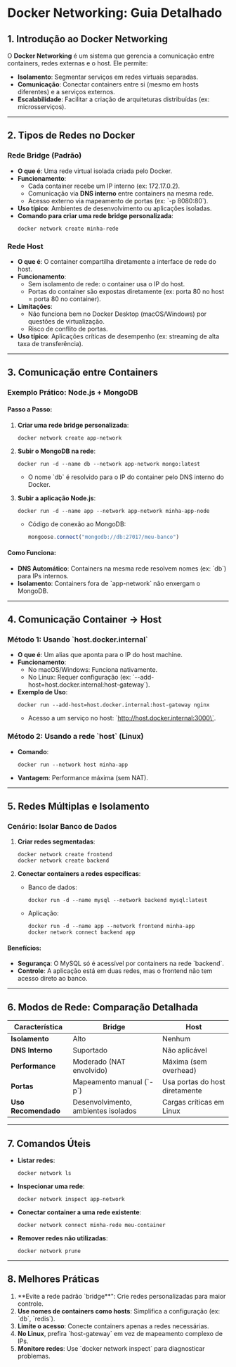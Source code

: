 # Docker Networking: Guia Detalhado

## 1. Introdução ao Docker Networking

O **Docker Networking** é um sistema que gerencia a comunicação entre containers, redes externas e o host. Ele permite:

- **Isolamento**: Segmentar serviços em redes virtuais separadas.
- **Comunicação**: Conectar containers entre si (mesmo em hosts diferentes) e a serviços externos.
- **Escalabilidade**: Facilitar a criação de arquiteturas distribuídas (ex: microsserviços).

---

## 2. Tipos de Redes no Docker

### Rede Bridge (Padrão)

- **O que é**: Uma rede virtual isolada criada pelo Docker.
- **Funcionamento**:
  - Cada container recebe um IP interno (ex: 172.17.0.2).
  - Comunicação via **DNS interno** entre containers na mesma rede.
  - Acesso externo via mapeamento de portas (ex: \`-p 8080:80\`).
- **Uso típico**: Ambientes de desenvolvimento ou aplicações isoladas.
- **Comando para criar uma rede bridge personalizada**:  
  ```docker  
  docker network create minha-rede  
  ```

### Rede Host

- **O que é**: O container compartilha diretamente a interface de rede do host.
- **Funcionamento**:
  - Sem isolamento de rede: o container usa o IP do host.
  - Portas do container são expostas diretamente (ex: porta 80 no host = porta 80 no container).
- **Limitações**:
  - Não funciona bem no Docker Desktop (macOS/Windows) por questões de virtualização.
  - Risco de conflito de portas.
- **Uso típico**: Aplicações críticas de desempenho (ex: streaming de alta taxa de transferência).

---

## 3. Comunicação entre Containers

### Exemplo Prático: Node.js + MongoDB

#### Passo a Passo:

1. **Criar uma rede bridge personalizada**:  
   ```docker  
   docker network create app-network  
   ```

2. **Subir o MongoDB na rede**:  
   ```docker  
   docker run -d --name db --network app-network mongo:latest  
   ```

   - O nome \`db\` é resolvido para o IP do container pelo DNS interno do Docker.

3. **Subir a aplicação Node.js**:  
   ```docker  
   docker run -d --name app --network app-network minha-app-node  
   ```
   - Código de conexão ao MongoDB:  
     ```javascript  
     mongoose.connect("mongodb://db:27017/meu-banco")  
     ```

#### Como Funciona:

- **DNS Automático**: Containers na mesma rede resolvem nomes (ex: \`db\`) para IPs internos.
- **Isolamento**: Containers fora de \`app-network\` não enxergam o MongoDB.

---

## 4. Comunicação Container → Host

### Método 1: Usando \`host.docker.internal\`

- **O que é**: Um alias que aponta para o IP do host machine.
- **Funcionamento**:
  - No macOS/Windows: Funciona nativamente.
  - No Linux: Requer configuração (ex: \`--add-host=host.docker.internal:host-gateway\`).
- **Exemplo de Uso**:  
  ```docker  
  docker run --add-host=host.docker.internal:host-gateway nginx  
  ```
  - Acesso a um serviço no host: \`http://host.docker.internal:3000\`.

### Método 2: Usando a rede \`host\` (Linux)

- **Comando**:  
  ```docker  
  docker run --network host minha-app  
  ```
- **Vantagem**: Performance máxima (sem NAT).

---

## 5. Redes Múltiplas e Isolamento

### Cenário: Isolar Banco de Dados

1. **Criar redes segmentadas**:  
   ```docker  
   docker network create frontend  
   docker network create backend  
   ```

2. **Conectar containers a redes específicas**:
   - Banco de dados:  
     ```docker  
     docker run -d --name mysql --network backend mysql:latest  
     ```
   - Aplicação:  
     ```docker  
     docker run -d --name app --network frontend minha-app  
     docker network connect backend app  
     ```

#### Benefícios:

- **Segurança**: O MySQL só é acessível por containers na rede \`backend\`.
- **Controle**: A aplicação está em duas redes, mas o frontend não tem acesso direto ao banco.

---

## 6. Modos de Rede: Comparação Detalhada

| **Característica**  | **Bridge**                          | **Host**                       |
| ------------------- | ----------------------------------- | ------------------------------ |
| **Isolamento**      | Alto                                | Nenhum                         |
| **DNS Interno**     | Suportado                           | Não aplicável                  |
| **Performance**     | Moderado (NAT envolvido)            | Máxima (sem overhead)          |
| **Portas**          | Mapeamento manual (\`-p\`)          | Usa portas do host diretamente |
| **Uso Recomendado** | Desenvolvimento, ambientes isolados | Cargas críticas em Linux       |

---

## 7. Comandos Úteis

- **Listar redes**:  
  ```docker  
  docker network ls  
  ```

- **Inspecionar uma rede**:  
  ```docker  
  docker network inspect app-network  
  ```

- **Conectar container a uma rede existente**:  
  ```docker  
  docker network connect minha-rede meu-container  
  ```

- **Remover redes não utilizadas**:  
  ```docker  
  docker network prune  
  ```

---

## 8. Melhores Práticas

1. \*\*Evite a rede padrão \`bridge\*\*": Crie redes personalizadas para maior controle.
2. **Use nomes de containers como hosts**: Simplifica a configuração (ex: \`db\`, \`redis\`).
3. **Limite o acesso**: Conecte containers apenas a redes necessárias.
4. **No Linux**, prefira \`host-gateway\` em vez de mapeamento complexo de IPs.
5. **Monitore redes**: Use \`docker network inspect\` para diagnosticar problemas.
